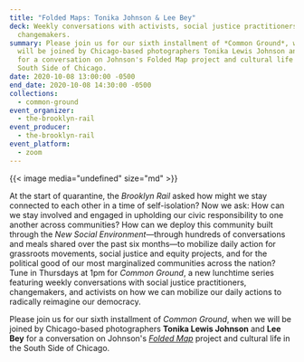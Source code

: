 ```yaml
---
title: "Folded Maps: Tonika Johnson & Lee Bey"
deck: Weekly conversations with activists, social justice practitioners, and
  changemakers.
summary: Please join us for our sixth installment of *Common Ground*, when we
  will be joined by Chicago-based photographers Tonika Lewis Johnson and Lee Bey
  for a conversation on Johnson's Folded Map project and cultural life in the
  South Side of Chicago.
date: 2020-10-08 13:00:00 -0500
end_date: 2020-10-08 14:30:00 -0500
collections:
  - common-ground
event_organizer:
  - the-brooklyn-rail
event_producer:
  - the-brooklyn-rail
event_platform:
  - zoom
---
```

{{< image media="undefined" size="md" >}}

At the start of quarantine, the *Brooklyn Rail* asked how might we stay connected to each other in a time of self-isolation? Now we ask: How can we stay involved and engaged in upholding our civic responsibility to one another across communities? How can we deploy this community built through the *New Social Environment*—through hundreds of conversations and meals shared over the past six months—to mobilize daily action for grassroots movements, social justice and equity projects, and for the political good of our most marginalized communities across the nation? Tune in Thursdays at 1pm for *Common Ground*, a new lunchtime series featuring weekly conversations with social justice practitioners, changemakers, and activists on how we can mobilize our daily actions to radically reimagine our democracy.

Please join us for our sixth installment of *Common Ground*, when we will be joined by Chicago-based photographers **Tonika Lewis Johnson** and **Lee Bey** for a conversation on Johnson's *[Folded Map](https://www.foldedmapproject.com/)* project and cultural life in the South Side of Chicago.
